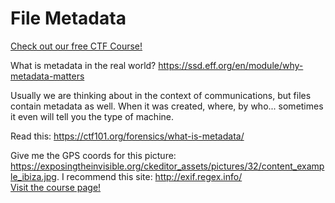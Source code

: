 # File Metadata

[Check out our free CTF Course!](https://academy.hoppersroppers.org/mod/page/view.php?id=579) 

What is metadata in the real world? <https://ssd.eff.org/en/module/why-metadata-matters>

Usually we are thinking about in the context of communications, but files contain metadata as well. When it was created, where, by who... sometimes it even will tell you the type of machine. 

Read this: <https://ctf101.org/forensics/what-is-metadata/>

Give me the GPS coords for this picture: <https://exposingtheinvisible.org/ckeditor_assets/pictures/32/content_example_ibiza.jpg>. I recommend this site: <http://exif.regex.info/>										
[Visit the course page!](https://academy.hoppersroppers.org/mod/assign/view.php?id=579) 
